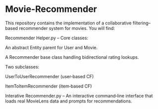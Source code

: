 # Movie-Recommender

This repository contains the implementation of a collaborative filtering–based recommender system for movies. You will find:

Recommender Helper.py – Core classes:

An abstract Entity parent for User and Movie.

A Recommender base class handling bidirectional rating lookups.

Two subclasses:

UserToUserRecommender (user‑based CF)

ItemToItemRecommender (item‑based CF)

Interative Recommender.py – An interactive command‑line interface that loads real MovieLens data and prompts for recommendations.

